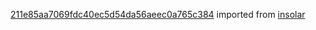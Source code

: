 [211e85aa7069fdc40ec5d54da56aeec0a765c384](https://github.com/insolar/insolar/commit/211e85aa7069fdc40ec5d54da56aeec0a765c384) imported from [insolar](https://github.com/insolar/insolar)
